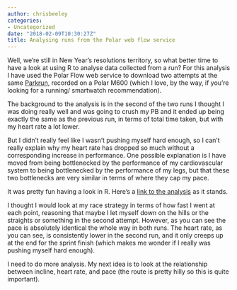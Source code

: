 ```yaml
---
author: chrisbeeley
categories:
- Uncategorized
date: "2018-02-09T10:30:27Z"
title: Analysing runs from the Polar web flow service
---
```


Well, we’re still in New Year’s resolutions territory, so what better time to have a look at using R to analyse data collected from a run? For this analysis I have used the Polar Flow web service to download two attempts at the same [Parkrun](http://www.parkrun.org.uk/forestrec/), recorded on a Polar M600 (which I love, by the way, if you’re looking for a running/ smartwatch recommendation).

The background to the analysis is in the second of the two runs I thought I was doing really well and was going to crush my PB and it ended up being exactly the same as the previous run, in terms of total time taken, but with my heart rate a lot lower.

But I didn’t really feel like I wasn’t pushing myself hard enough, so I can’t really explain why my heart rate has dropped so much without a corresponding increase in performance. One possible explanation is I have moved from being bottlenecked by the performance of my cardiovascular system to being bottlenecked by the performance of my legs, but that these two bottlenecks are very similar in terms of where they cap my pace.

It was pretty fun having a look in R. Here’s a [link to the analysis](http://rpubs.com/Chris_Beeley/analysis5K) as it stands.

I thought I would look at my race strategy in terms of how fast I went at each point, reasoning that maybe I let myself down on the hills or the straights or something in the second attempt. However, as you can see the pace is absolutely identical the whole way in both runs. The heart rate, as you can see, is consistently lower in the second run, and it only creeps up at the end for the sprint finish (which makes me wonder if I really was pushing myself hard enough).

I need to do more analysis. My next idea is to look at the relationship between incline, heart rate, and pace (the route is pretty hilly so this is quite important).